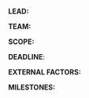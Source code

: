 **LEAD:** <!--Every project needs a lead, who will be responsible for maintaining the project board, setting up meetings and coordinating the team-->

**TEAM:**  <!--Tag everyone involved in the project-->

**SCOPE:** <!--A definition of what the project tries to achieve. The more accurate the better.-->

**DEADLINE**: <!--When does it need to be ready? -->

**EXTERNAL FACTORS:** <!--Are there any external factors that might impact the progress of the project? List them -->

**MILESTONES:** <!--List the deliverables and intermediate steps to take for the project to be complete. They can be github issues-->
